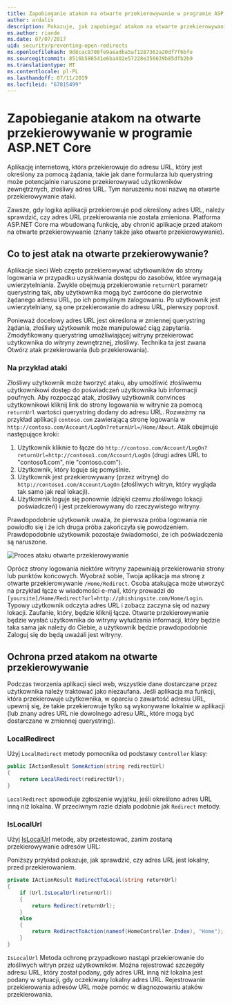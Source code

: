 ```yaml
---
title: Zapobieganie atakom na otwarte przekierowywanie w programie ASP.NET Core
author: ardalis
description: Pokazuje, jak zapobiegać atakom na otwarte przekierowywanie względem aplikacji ASP.NET Core
ms.author: riande
ms.date: 07/07/2017
uid: security/preventing-open-redirects
ms.openlocfilehash: 9d8cac8708fe9aeadba5af1287362a20df7f6bfe
ms.sourcegitcommit: 8516b586541e6ba402e57228e356639b85dfb2b9
ms.translationtype: MT
ms.contentlocale: pl-PL
ms.lasthandoff: 07/11/2019
ms.locfileid: "67815499"
---
```

# <a name="prevent-open-redirect-attacks-in-aspnet-core"></a>Zapobieganie atakom na otwarte przekierowywanie w programie ASP.NET Core

Aplikację internetową, która przekierowuje do adresu URL, który jest określony za pomocą żądania, takie jak dane formularza lub querystring może potencjalnie naruszone przekierowywać użytkowników zewnętrznych, złośliwy adres URL. Tym naruszeniu nosi nazwę na otwarte przekierowywanie ataki.

Zawsze, gdy logika aplikacji przekierowuje pod określony adres URL, należy sprawdzić, czy adres URL przekierowania nie została zmieniona. Platforma ASP.NET Core ma wbudowaną funkcję, aby chronić aplikacje przed atakom na otwarte przekierowywanie (znany także jako otwarte przekierowywanie).

## <a name="what-is-an-open-redirect-attack"></a>Co to jest atak na otwarte przekierowywanie?

Aplikacje sieci Web często przekierowywać użytkowników do strony logowania w przypadku uzyskiwania dostępu do zasobów, które wymagają uwierzytelniania. Zwykle obejmują przekierowanie `returnUrl` parametr querystring tak, aby użytkownika mogą być zwrócone do pierwotnie żądanego adresu URL, po ich pomyślnym zalogowaniu. Po użytkownik jest uwierzytelniany, są one przekierowanie do adresu URL, pierwszy poprosił.

Ponieważ docelowy adres URL jest określona w zmiennej querystring żądania, złośliwy użytkownik może manipulować ciąg zapytania. Zmodyfikowany querystring umożliwiającej witryny przekierować użytkownika do witryny zewnętrznej, złośliwy. Technika ta jest zwana Otwórz atak przekierowania (lub przekierowania).

### <a name="an-example-attack"></a>Na przykład ataki

Złośliwy użytkownik może tworzyć ataku, aby umożliwić złośliwemu użytkownikowi dostęp do poświadczeń użytkownika lub informacji poufnych. Aby rozpocząć atak, złośliwy użytkownik convinces użytkownikowi kliknij link do strony logowania w witrynie za pomocą `returnUrl` wartości querystring dodany do adresu URL. Rozważmy na przykład aplikacji `contoso.com` zawierającą stronę logowania w `http://contoso.com/Account/LogOn?returnUrl=/Home/About`. Atak obejmuje następujące kroki:

1. Użytkownik kliknie to łącze do `http://contoso.com/Account/LogOn?returnUrl=http://contoso1.com/Account/LogOn` (drugi adres URL to "contoso**1**.com", nie "contoso.com").
2. Użytkownik, który loguje się pomyślnie.
3. Użytkownik jest przekierowywany (przez witrynę) do `http://contoso1.com/Account/LogOn` (złośliwych witryn, który wygląda tak samo jak real lokacji).
4. Użytkownik loguje się ponownie (dzięki czemu złośliwego lokacji poświadczeń) i jest przekierowywany do rzeczywistego witryny.

Prawdopodobnie użytkownik uważa, że pierwsza próba logowania nie powiodło się i że ich druga próba zakończyła się powodzeniem. Prawdopodobnie użytkownik pozostaje świadomości, że ich poświadczenia są naruszone.

![Proces ataku otwarte przekierowywanie](preventing-open-redirects/_static/open-redirection-attack-process.png)

Oprócz strony logowania niektóre witryny zapewniają przekierowania strony lub punktów końcowych. Wyobraź sobie, Twoja aplikacja ma stronę z otwarte przekierowywanie `/Home/Redirect`. Osoba atakująca może utworzyć na przykład łącze w wiadomości e-mail, który prowadzi do `[yoursite]/Home/Redirect?url=http://phishingsite.com/Home/Login`. Typowy użytkownik odczyta adres URL i zobacz zaczyna się od nazwy lokacji. Zaufanie, który, będzie kliknij łącze. Otwarte przekierowywanie będzie wysłać użytkownika do witryny wyłudzania informacji, który będzie taka sama jak należy do Ciebie, a użytkownik będzie prawdopodobnie Zaloguj się do będą uważali jest witryny.

## <a name="protecting-against-open-redirect-attacks"></a>Ochrona przed atakom na otwarte przekierowywanie

Podczas tworzenia aplikacji sieci web, wszystkie dane dostarczane przez użytkownika należy traktować jako niezaufana. Jeśli aplikacja ma funkcji, która przekierowuje użytkownika, w oparciu o zawartość adresu URL, upewnij się, że takie przekierowuje tylko są wykonywane lokalnie w aplikacji (lub znany adres URL nie dowolnego adresu URL, które mogą być dostarczane w zmiennej querystring).

### <a name="localredirect"></a>LocalRedirect

Użyj `LocalRedirect` metody pomocnika od podstawy `Controller` klasy:

```csharp
public IActionResult SomeAction(string redirectUrl)
{
    return LocalRedirect(redirectUrl);
}
```

`LocalRedirect` spowoduje zgłoszenie wyjątku, jeśli określono adres URL inną niż lokalna. W przeciwnym razie działa podobnie jak `Redirect` metody.

### <a name="islocalurl"></a>IsLocalUrl

Użyj [IsLocalUrl](/dotnet/api/Microsoft.AspNetCore.Mvc.IUrlHelper.islocalurl#Microsoft_AspNetCore_Mvc_IUrlHelper_IsLocalUrl_System_String_) metodę, aby przetestować, zanim zostaną przekierowywanie adresów URL:

Poniższy przykład pokazuje, jak sprawdzić, czy adres URL jest lokalny, przed przekierowaniem.

```csharp
private IActionResult RedirectToLocal(string returnUrl)
{
    if (Url.IsLocalUrl(returnUrl))
    {
        return Redirect(returnUrl);
    }
    else
    {
        return RedirectToAction(nameof(HomeController.Index), "Home");
    }
}
```

`IsLocalUrl` Metoda ochronę przypadkowo nastąpi przekierowanie do złośliwych witryn przez użytkowników. Można rejestrować szczegóły adresu URL, który został podany, gdy adres URL inną niż lokalna jest podany w sytuacji, gdy oczekiwany lokalny adres URL. Rejestrowanie przekierowania adresów URL może pomóc w diagnozowaniu ataków przekierowania.
